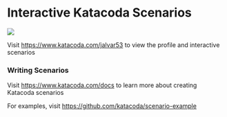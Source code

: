 # Interactive Katacoda Scenarios

[![](http://shields.katacoda.com/katacoda/jalvar53/count.svg)](https://www.katacoda.com/jalvar53 "Get your profile on Katacoda.com")

Visit https://www.katacoda.com/jalvar53 to view the profile and interactive scenarios

### Writing Scenarios
Visit https://www.katacoda.com/docs to learn more about creating Katacoda scenarios

For examples, visit https://github.com/katacoda/scenario-example
